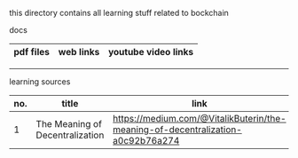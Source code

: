this directory contains all learning stuff related to bockchain 

docs

pdf files | web links | youtube video links  
--------- | --------- | -------------------

---
  
learning sources


no. | title | link | description | type | status
--- | ----- | ---- | ----------- | ---- | -------
1 | The Meaning of Decentralization  | https://medium.com/@VitalikButerin/the-meaning-of-decentralization-a0c92b76a274 | - | `blog` | :o:
